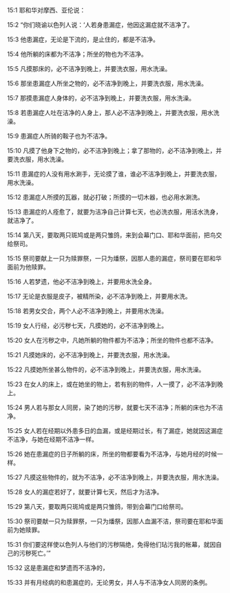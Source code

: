 <a id="1"></a>15:1  耶和华对摩西、亚伦说：　　  

<a id="2"></a>15:2  “你们晓谕以色列人说：‘人若身患漏症，他因这漏症就不洁净了。  

<a id="3"></a>15:3  他患漏症，无论是下流的，是止住的，都是不洁净。  

<a id="4"></a>15:4  他所躺的床都为不洁净；所坐的物也为不洁净。  

<a id="5"></a>15:5  凡摸那床的，必不洁净到晚上，并要洗衣服，用水洗澡。  

<a id="6"></a>15:6  那坐患漏症人所坐之物的，必不洁净到晚上，并要洗衣服，用水洗澡。  

<a id="7"></a>15:7  那摸患漏症人身体的，必不洁净到晚上，并要洗衣服，用水洗澡。　  

<a id="8"></a>15:8  若患漏症人吐在洁净的人身上，那人必不洁净到晚上，并要洗衣服，用水洗澡。  

<a id="9"></a>15:9  患漏症人所骑的鞍子也为不洁净。  

<a id="10"></a>15:10  凡摸了他身下之物的，必不洁净到晚上；拿了那物的，必不洁净到晚上，并要洗衣服，用水洗澡。  

<a id="11"></a>15:11  患漏症的人没有用水涮手，无论摸了谁，谁必不洁净到晚上，并要洗衣服，用水洗澡。  

<a id="12"></a>15:12  患漏症人所摸的瓦器，就必打破；所摸的一切木器，也必用水涮洗。  

<a id="13"></a>15:13  患漏症的人痊愈了，就要为洁净自己计算七天，也必洗衣服，用活水洗身，就洁净了。  

<a id="14"></a>15:14  第八天，要取两只斑鸠或是两只雏鸽，来到会幕门口、耶和华面前，把鸟交给祭司。  

<a id="15"></a>15:15  祭司要献上一只为赎罪祭，一只为燔祭，因那人患的漏症，祭司要在耶和华面前为他赎罪。  

<a id="16"></a>15:16  人若梦遗，他必不洁净到晚上，并要用水洗全身。  

<a id="17"></a>15:17  无论是衣服是皮子，被精所染，必不洁净到晚上，并要用水洗。  

<a id="18"></a>15:18  若男女交合，两个人必不洁净到晚上，并要用水洗澡。  

<a id="19"></a>15:19  女人行经，必污秽七天，凡摸她的，必不洁净到晚上。  

<a id="20"></a>15:20  女人在污秽之中，凡她所躺的物件都为不洁净；所坐的物件也都不洁净。  

<a id="21"></a>15:21  凡摸她床的，必不洁净到晚上，并要洗衣服，用水洗澡。  

<a id="22"></a>15:22  凡摸她所坐甚么物件的，必不洁净到晚上，并要洗衣服，用水洗澡。  

<a id="23"></a>15:23  在女人的床上，或在她坐的物上，若有别的物件，人一摸了，必不洁净到晚上。  

<a id="24"></a>15:24  男人若与那女人同房，染了她的污秽，就要七天不洁净；所躺的床也为不洁净。  

<a id="25"></a>15:25  女人若在经期以外患多日的血漏，或是经期过长，有了漏症，她就因这漏症不洁净，与她在经期不洁净一样。  

<a id="26"></a>15:26  她在患漏症的日子所躺的床，所坐的物都要看为不洁净，与她月经的时候一样。  

<a id="27"></a>15:27  凡摸这些物件的，就为不洁净，必不洁净到晚上，并要洗衣服，用水洗澡。  

<a id="28"></a>15:28  女人的漏症若好了，就要计算七天，然后才为洁净。  

<a id="29"></a>15:29  第八天，要取两只斑鸠或是两只雏鸽，带到会幕门口给祭司。  

<a id="30"></a>15:30  祭司要献一只为赎罪祭，一只为燔祭，因那人血漏不洁，祭司要在耶和华面前为她赎罪。  

<a id="31"></a>15:31  你们要这样使以色列人与他们的污秽隔绝，免得他们玷污我的帐幕，就因自己的污秽死亡。’”  

<a id="32"></a>15:32  这是患漏症和梦遗而不洁净的，  

<a id="33"></a>15:33  并有月经病的和患漏症的，无论男女，并人与不洁净女人同房的条例。  
